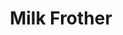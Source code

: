 ---
layout: project
active: false
permalink: /milk_frother/
title: "Milk Frother"
client:
description: "An easy-to-use way to add frothy milk to your coffee"
challenge: "Can there be a good, quick and mess-free frother that goes with the milk of your choice?"
result: "The user simply fills the frother with milk, stores it in the refrigerator, and can pump it when desired to enjoy their cappuccino or latte. Because this is a new product that does not exist on the market we \"borrowed\" the well-known shape of the milk bottle to help trigger subconscious memories and ease the communication of the product's intent."
services:
 - "research"
 - "ideation"
 - "3D CAD"
main_image: "/assets/images/ideas/milk_frother/main.jpg"
images:
 - "/assets/images/ideas/milk_frother/01.jpg"
 - "/assets/images/ideas/milk_frother/02.jpg"
 - "/assets/images/ideas/milk_frother/03.jpg"
---